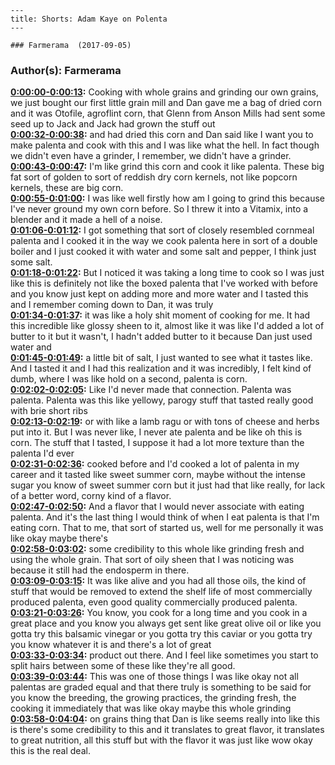 
    ---
    title: Shorts: Adam Kaye on Polenta
    ---

    ### Farmerama  (2017-09-05)  
### Author(s): Farmerama  

**[0:00:00-0:00:13](https://soundcloud.com/farmerama-radio/short-adam-kaye-on-polenta#t=0:00:00):**  Cooking with whole grains and grinding our own grains, we just bought our first little  grain mill and Dan gave me a bag of dried corn and it was Otofile, agroflint corn, that  Glenn from Anson Mills had sent some seed up to Jack and Jack had grown the stuff out  
**[0:00:32-0:00:38](https://soundcloud.com/farmerama-radio/short-adam-kaye-on-polenta#t=0:00:32):**  and had dried this corn and Dan said like I want you to make palenta and cook with this  and I was like what the hell.  In fact though we didn't even have a grinder, I remember, we didn't have a grinder.  
**[0:00:43-0:00:47](https://soundcloud.com/farmerama-radio/short-adam-kaye-on-polenta#t=0:00:43):**  I'm like grind this corn and cook it like palenta.  These big fat sort of golden to sort of reddish dry corn kernels, not like popcorn kernels,  these are big corn.  
**[0:00:55-0:01:00](https://soundcloud.com/farmerama-radio/short-adam-kaye-on-polenta#t=0:00:55):**  I was like well firstly how am I going to grind this because I've never ground my own  corn before.  So I threw it into a Vitamix, into a blender and it made a hell of a noise.  
**[0:01:06-0:01:12](https://soundcloud.com/farmerama-radio/short-adam-kaye-on-polenta#t=0:01:06):**  I got something that sort of closely resembled cornmeal palenta and I cooked it in the way  we cook palenta here in sort of a double boiler and I just cooked it with water and  some salt and pepper, I think just some salt.  
**[0:01:18-0:01:22](https://soundcloud.com/farmerama-radio/short-adam-kaye-on-polenta#t=0:01:18):**  But I noticed it was taking a long time to cook so I was just like this is definitely  not like the boxed palenta that I've worked with before and you know just kept on adding  more and more water and I tasted this and I remember coming down to Dan, it was truly  
**[0:01:34-0:01:37](https://soundcloud.com/farmerama-radio/short-adam-kaye-on-polenta#t=0:01:34):**  it was like a holy shit moment of cooking for me.  It had this incredible like glossy sheen to it, almost like it was like I'd added a lot  of butter to it but it wasn't, I hadn't added butter to it because Dan just used water and  
**[0:01:45-0:01:49](https://soundcloud.com/farmerama-radio/short-adam-kaye-on-polenta#t=0:01:45):**  a little bit of salt, I just wanted to see what it tastes like.  And I tasted it and I had this realization and it was incredibly, I felt kind of dumb,  where I was like hold on a second, palenta is corn.  
**[0:02:02-0:02:05](https://soundcloud.com/farmerama-radio/short-adam-kaye-on-polenta#t=0:02:02):**  Like I'd never made that connection.  Palenta was palenta.  Palenta was this like yellowy, parogy stuff that tasted really good with brie short ribs  
**[0:02:13-0:02:19](https://soundcloud.com/farmerama-radio/short-adam-kaye-on-polenta#t=0:02:13):**  or with like a lamb ragu or with tons of cheese and herbs put into it.  But I was never like, I never ate palenta and be like oh this is corn.  The stuff that I tasted, I suppose it had a lot more texture than the palenta I'd ever  
**[0:02:31-0:02:36](https://soundcloud.com/farmerama-radio/short-adam-kaye-on-polenta#t=0:02:31):**  cooked before and I'd cooked a lot of palenta in my career and it tasted like sweet summer  corn, maybe without the intense sugar you know of sweet summer corn but it just had  that like really, for lack of a better word, corny kind of a flavor.  
**[0:02:47-0:02:50](https://soundcloud.com/farmerama-radio/short-adam-kaye-on-polenta#t=0:02:47):**  And a flavor that I would never associate with eating palenta.  And it's the last thing I would think of when I eat palenta is that I'm eating corn.  That to me, that sort of started us, well for me personally it was like okay maybe there's  
**[0:02:58-0:03:02](https://soundcloud.com/farmerama-radio/short-adam-kaye-on-polenta#t=0:02:58):**  some credibility to this whole like grinding fresh and using the whole grain.  That sort of oily sheen that I was noticing was because it still had the endosperm in  there.  
**[0:03:09-0:03:15](https://soundcloud.com/farmerama-radio/short-adam-kaye-on-polenta#t=0:03:09):**  It was like alive and you had all those oils, the kind of stuff that would be removed to  extend the shelf life of most commercially produced palenta, even good quality commercially  produced palenta.  
**[0:03:21-0:03:26](https://soundcloud.com/farmerama-radio/short-adam-kaye-on-polenta#t=0:03:21):**  You know, you cook for a long time and you cook in a great place and you know you always  get sent like great olive oil or like you gotta try this balsamic vinegar or you gotta  try this caviar or you gotta try you know whatever it is and there's a lot of great  
**[0:03:33-0:03:34](https://soundcloud.com/farmerama-radio/short-adam-kaye-on-polenta#t=0:03:33):**  product out there.  And I feel like sometimes you start to split hairs between some of these like they're all  good.  
**[0:03:39-0:03:44](https://soundcloud.com/farmerama-radio/short-adam-kaye-on-polenta#t=0:03:39):**  This was one of those things I was like okay not all palentas are graded equal and that  there truly is something to be said for you know the breeding, the growing practices,  the grinding fresh, the cooking it immediately that was like okay maybe this whole grinding  
**[0:03:58-0:04:04](https://soundcloud.com/farmerama-radio/short-adam-kaye-on-polenta#t=0:03:58):**  on grains thing that Dan is like seems really into like this is there's some credibility  to this and it translates to great flavor, it translates to great nutrition, all this  stuff but with the flavor it was just like wow okay this is the real deal.  
